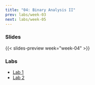 ```yaml
---
title: "04: Binary Analysis II"
prev: labs/week-03
next: labs/week-05
---
```


### Slides

{{< slides-preview week="week-04" >}}

### Labs

- [Lab 1](lab-1/)
- [Lab 2](lab-2/)
